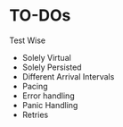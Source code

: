 # TO-DOs

Test Wise

- Solely Virtual
- Solely Persisted
- Different Arrival Intervals
- Pacing
- Error handling
- Panic Handling
- Retries
